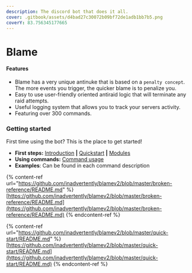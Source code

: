 ```yaml
---
description: The discord bot that does it all.
cover: .gitbook/assets/d4bad27c30072b09bf72de1adb1bb7b5.png
coverY: 83.756345177665
---
```


# Blame

#### Features

* Blame has a very unique antinuke that is based on a `penalty concept`. The more events you trigger, the quicker blame is to penalize you.
* Easy to use user-friendly oriented antiraid logic that will terminate any raid attempts.
* Useful logging system that allows you to track your servers activity.
* Featuring over 300 commands.

### Getting started

First time using the bot? This is the place to get started!

* **First steps:** [Introduction](./) **|** [Quickstart](./#getting-started) **|** [Modules](https://github.com/inadvertently/blamev2/blob/master/reference/api-reference/README.md)
* **Using commands:** [Command usage](https://github.com/inadvertently/blamev2/blob/master/quick-start/command-usage.md)
* **Examples**: Can be found in each command description



{% content-ref url="https://github.com/inadvertently/blamev2/blob/master/broken-reference/README.md" %}
[https://github.com/inadvertently/blamev2/blob/master/broken-reference/README.md](https://github.com/inadvertently/blamev2/blob/master/broken-reference/README.md)
{% endcontent-ref %}

{% content-ref url="https://github.com/inadvertently/blamev2/blob/master/quick-start/README.md" %}
[https://github.com/inadvertently/blamev2/blob/master/quick-start/README.md](https://github.com/inadvertently/blamev2/blob/master/quick-start/README.md)
{% endcontent-ref %}
